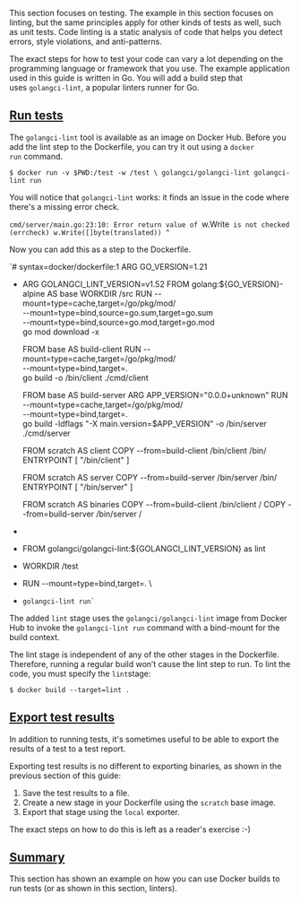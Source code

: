 This section focuses on testing. The example in this section focuses on linting, but the same principles apply for other kinds of tests as well, such as unit tests. Code linting is a static analysis of code that helps you detect errors, style violations, and anti-patterns.

The exact steps for how to test your code can vary a lot depending on the programming language or framework that you use. The example application used in this guide is written in Go. You will add a build step that uses `golangci-lint`, a popular linters runner for Go.

## [**Run tests**](https://web.archive.org/web/20240527100409/https://docs.docker.com/build/guide/test/#run-tests)

The `golangci-lint` tool is available as an image on Docker Hub. Before you add the lint step to the Dockerfile, you can try it out using a `docker run` command.

`$ docker run -v $PWD:/test -w /test \
  golangci/golangci-lint golangci-lint run`

You will notice that `golangci-lint` works: it finds an issue in the code where there's a missing error check.

`cmd/server/main.go:23:10: Error return value of `w.Write` is not checked (errcheck)
		w.Write([]byte(translated))
		      ^`

Now you can add this as a step to the Dockerfile.

  `# syntax=docker/dockerfile:1
  ARG GO_VERSION=1.21
+ ARG GOLANGCI_LINT_VERSION=v1.52
  FROM golang:${GO_VERSION}-alpine AS base
  WORKDIR /src
  RUN --mount=type=cache,target=/go/pkg/mod/ \
      --mount=type=bind,source=go.sum,target=go.sum \
      --mount=type=bind,source=go.mod,target=go.mod \
      go mod download -x

  FROM base AS build-client
  RUN --mount=type=cache,target=/go/pkg/mod/ \
      --mount=type=bind,target=. \
      go build -o /bin/client ./cmd/client

  FROM base AS build-server
  ARG APP_VERSION="0.0.0+unknown"
  RUN --mount=type=cache,target=/go/pkg/mod/ \
      --mount=type=bind,target=. \
      go build -ldflags "-X main.version=$APP_VERSION" -o /bin/server ./cmd/server

  FROM scratch AS client
  COPY --from=build-client /bin/client /bin/
  ENTRYPOINT [ "/bin/client" ]

  FROM scratch AS server
  COPY --from=build-server /bin/server /bin/
  ENTRYPOINT [ "/bin/server" ]

  FROM scratch AS binaries
  COPY --from=build-client /bin/client /
  COPY --from=build-server /bin/server /
+
+ FROM golangci/golangci-lint:${GOLANGCI_LINT_VERSION} as lint
+ WORKDIR /test
+ RUN --mount=type=bind,target=. \
+     golangci-lint run`

The added `lint` stage uses the `golangci/golangci-lint` image from Docker Hub to invoke the `golangci-lint run` command with a bind-mount for the build context.

The lint stage is independent of any of the other stages in the Dockerfile. Therefore, running a regular build won’t cause the lint step to run. To lint the code, you must specify the `lint`stage:

`$ docker build --target=lint .`

## [**Export test results**](https://web.archive.org/web/20240527100409/https://docs.docker.com/build/guide/test/#export-test-results)

In addition to running tests, it's sometimes useful to be able to export the results of a test to a test report.

Exporting test results is no different to exporting binaries, as shown in the previous section of this guide:

1. Save the test results to a file.
2. Create a new stage in your Dockerfile using the `scratch` base image.
3. Export that stage using the `local` exporter.

The exact steps on how to do this is left as a reader's exercise :-)

## [**Summary**](https://web.archive.org/web/20240527100409/https://docs.docker.com/build/guide/test/#summary)

This section has shown an example on how you can use Docker builds to run tests (or as shown in this section, linters).